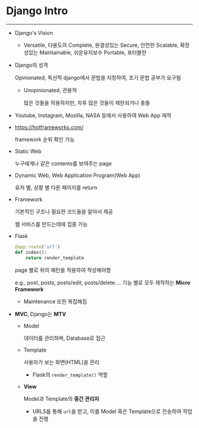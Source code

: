 # Django Intro

---

- Django's Vision

  - Versatile, 다용도의
    Complete, 완결성있는
    Secure, 안전한
    Scalable, 확장성있는
    Maintainable, 쉬운유지보수
    Portable, 포터블한

- Django의 성격

  Opinionated, 독선적
  django에서 문법을 지정하여, 초기 문법 공부가 요구됨

  - Unopinionated, 관용적

    많은 것들을 허용하지만, 차후 많은 것들이 제한되거나 충돌

- Youtube, Instagram, Mozilla, NASA 등에서 사용하여 Web App 제작

- <https://hotframeworks.com/>

  framework 순위 확인 가능

- Static Web

  누구에게나 같은 contents를 보여주는 page

- Dynamic Web, Web Application Program(Web App)

  유저 별, 상황 별 다른 페이지를 return

- Framework

  기본적인 구조나 필요한 코드들을 알아서 제공

  웹 서비스를 만드는데에 집중 가능

- Flask

  ```python
  @app.route('url')
  def index():
      return render_template
  ```

  page 별로 위의 패턴을 적용하여 작성해야함

  e.g., post, posts, posts/edit, posts/delete.... 기능 별로 모두 제작하는 **Micro Framework**

  - Maintenance 또한 복잡해짐

- **MVC**, Django는 **MTV**

  - Model

    데이터를 관리하며, Database로 접근

  - Template

    사용자가 보는 화면(HTML)을 관리

    - Flask의 `render_template()` 역할

  - **View**

    Model과 Template의 **중간 관리자**

    - URLS를 통해 `url`을 받고, 이를 Model 혹은 Template으로 전송하여 작업을 진행

